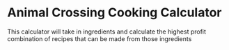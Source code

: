 # Animal Crossing Cooking Calculator

This calculator will take in ingredients and calculate the highest profit combination of recipes that can be made from those ingredients
